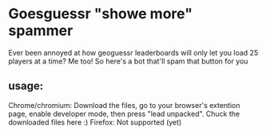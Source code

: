 # Goesguessr "showe more" spammer

Ever been annoyed at how geoguessr leaderboards will only let you load 25 players at a time? Me too! So here's a bot that'll spam that button for you

## usage:
Chrome/chromium: Download the files, go to your browser's extention page, enable developer mode, then press "lead unpacked". Chuck the downloaded files here :)
Firefox: Not supported (yet)